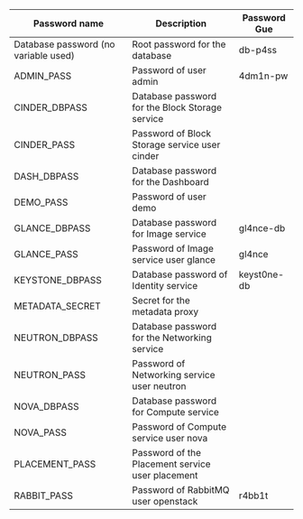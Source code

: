 | Password   name                        | Description                                        | Password Gue |
|----------------------------------------|----------------------------------------------------|--------------|
| Database password   (no variable used) | Root password for the database                     | db-p4ss      |
| ADMIN_PASS                             | Password of   user admin                           | 4dm1n-pw     |
| CINDER_DBPASS                          | Database password   for the Block Storage service  |              |
| CINDER_PASS                            | Password of Block   Storage service user cinder    |              |
| DASH_DBPASS                            | Database password   for the Dashboard              |              |
| DEMO_PASS                              | Password of   user demo                            |              |
| GLANCE_DBPASS                          | Database password   for Image service              | gl4nce-db    |
| GLANCE_PASS                            | Password of Image   service user glance            | gl4nce       |
| KEYSTONE_DBPASS                        | Database password   of Identity service            | keyst0ne-db  |
| METADATA_SECRET                        | Secret for the   metadata proxy                    |              |
| NEUTRON_DBPASS                         | Database password   for the Networking service     |              |
| NEUTRON_PASS                           | Password of   Networking service user neutron      |              |
| NOVA_DBPASS                            | Database password   for Compute service            |              |
| NOVA_PASS                              | Password of   Compute service user nova            |              |
| PLACEMENT_PASS                         | Password of the   Placement service user placement |              |
| RABBIT_PASS                            | Password of   RabbitMQ user openstack              | r4bb1t       |
